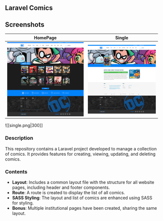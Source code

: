 ## Laravel Comics

## Screenshots

| HomePage                                                                                                                                                | Single                                                                                                                                             |
| --------------------------------------------------------------------------------------------------------------------------------------------------------- | ---------------------------------------------------------------------------------------------------------------------------------------------------------- |
| [![](homepage.png)]() | [![](single.png)]() |


![[single.png|300]]

### Description
This repository contains a Laravel project developed to manage a collection of comics. It provides features for creating, viewing, updating, and deleting comics.

### Contents
- **Layout**: Includes a common layout file with the structure for all website pages, including header and footer components.
- **Route**: A route is created to display the list of all comics.
- **SASS Styling**: The layout and list of comics are enhanced using SASS for styling.
- **Bonus**: Multiple institutional pages have been created, sharing the same layout.
